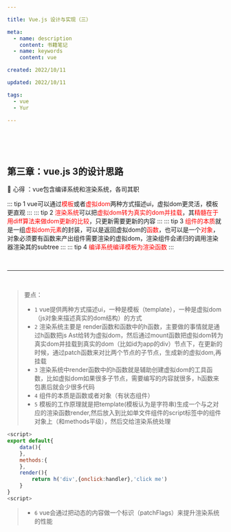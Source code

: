 ```yaml
---

title: Vue.js 设计与实现（三）

meta:
  - name: description
    content: 书籍笔记
  - name: keywords
    content: vue

created: 2022/10/11

updated: 2022/10/11

tags:
  - vue
  - Yur

---
```




<br/><br/><br/>

## 第三章：vue.js 3的设计思路

:tropical_drink: 心得 ：vue包含编译系统和渲染系统，各司其职

::: tip
1 vue可以通过<font color="red">模板</font>或者<font color="red">虚拟dom</font>两种方式描述ui，虚拟dom更灵活，模板更直观
:::
::: tip
2 <font color="red">渲染系统</font>可以把<font color="red">虚拟dom转为真实的dom并挂载</font>，其<font color="red">精髓在于用diff算法来做dom更新的比较</font>，只更新需要更新的内容
:::
::: tip
3 <font color="red">组件的本质</font>就是一组<font color="red">虚拟dom元素</font>的封装，可以是返回虚拟dom的<font color="red">函数</font>，也可以是一个<font color="red">对象</font>，对象必须要有函数来产出组件需要渲染的虚拟dom，渲染组件会递归的调用渲染器渲染其的subtree 
:::
::: tip
4 <font color="red">编译系统编译模板为渲染函数</font>
:::


<br/>

---

<br/>


> 要点：
>
> - `1` vue提供两种方式描述ui，一种是模板（template），一种是虚拟dom（js对象来描述真实的dom结构）的方式
> - `2` 渲染系统主要是 render函数和函数中的h函数，主要做的事情就是通过h函数把js Ast给转为虚拟dom，然后通过mount函数把虚拟dom转为真实dom并挂载到真实的dom（比如id为app的div）节点下，在更新的时候，通过patch函数来对比两个节点的子节点，生成新的虚拟dom,再挂载
> - `3` 渲染系统中render函数中的h函数就是辅助创建虚拟dom的工具函数，比如虚拟dom如果很多子节点，需要编写的内容就很多，h函数来包裹后就会少很多代码
> - `4` 组件的本质是函数或者对象（有状态组件）
> - `5` 模板的工作原理就是把template(模板认为是字符串)生成一个与之对应的渲染函数render,然后放入到比如单文件组件的script标签中的组件对象上（和methods平级），然后交给渲染系统处理
``` js
<script>
export default{
	data(){
	},
	methods:{
	},
	render(){
		return h('div',{onclick:handler},'click me')
	}
}
<script>
```
> - `6` vue会通过把动态的内容做一个标识（patchFlags）来提升渲染系统的性能